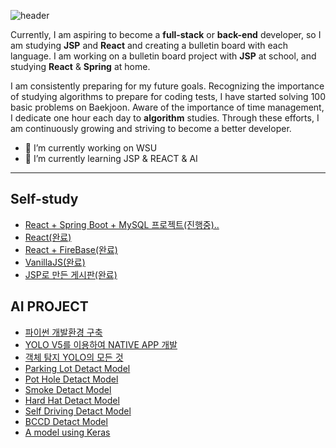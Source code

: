 ![header](https://capsule-render.vercel.app/api?type=venom&color=auto&height=300&section=header&text=Sung%20Jae%20Yong&fontSize=90)

Currently, I am aspiring to become a **full-stack** or **back-end** developer, 
so I am studying **JSP** and **React** and creating a bulletin board with each language. 
I am working on a bulletin board project with **JSP** at school, and studying **React** & **Spring** at home.

I am consistently preparing for my future goals. Recognizing the importance of studying algorithms to prepare for coding tests, I have started solving 100 basic problems on Baekjoon. Aware of the importance of time management, I dedicate one hour each day to **algorithm** studies. Through these efforts, I am continuously growing and striving to become a better developer.

- 🔭 I’m currently working on WSU
- 🌱 I’m currently learning JSP & REACT & AI

---------------------------------------
 ## Self-study
- [React + Spring Boot + MySQL 프로젝트(진행중)..](https://github.com/jysung1122/blogProject)
- [React(완료)](https://github.com/jysung1122/ReactStudy)
- [React + FireBase(완료)](https://github.com/jysung1122/react_fireDB)
- [VanillaJS(완료)](https://github.com/jysung1122/vanillaJSExample)
- [JSP로 만든 게시판(완료)](https://github.com/jysung1122/jsp-crudBBS)


## AI PROJECT
- [파이썬 개발환경 구축](https://github.com/jysung1122/PythonEnv)
- [YOLO V5를 이용하여 NATIVE APP 개발](https://github.com/jysung1122/yologui)
- [객체 탐지 YOLO의 모든 것](https://github.com/jysung1122/aiModel/blob/main/_%EA%B0%9D%EC%B2%B4_%ED%83%90%EC%A7%80_(Object_Detection)_YOLO%EC%9D%98_%EB%AA%A8%EB%93%A0%EA%B2%83_2024.ipynb)
- [Parking Lot Detact Model](https://github.com/jysung1122/aiModel/blob/main/ParkingLot%ED%83%90%EC%A7%80.ipynb)
- [Pot Hole Detact Model](https://github.com/jysung1122/aiModel/blob/main/pothole%ED%83%90%EC%A7%80.ipynb)
- [Smoke Detact Model](https://github.com/jysung1122/aiModel/blob/main/smoke%ED%83%90%EC%A7%80.ipynb)
- [Hard Hat Detact Model](https://github.com/jysung1122/aiModel/blob/main/%EC%95%88%EC%A0%84%EB%AA%A8%ED%83%90%EC%A7%80.ipynb)
- [Self Driving Detact Model](https://github.com/jysung1122/aiModel/blob/main/%EC%9E%90%EC%9C%A8%EC%A3%BC%ED%96%89%ED%83%90%EC%A7%80.ipynb)
- [BCCD Detact Model](https://github.com/jysung1122/BCCD-Detact)
- [A model using Keras](https://github.com/jysung1122/TensorFlow240415)





<!--
- 👯 I’m looking to collaborate on ...
- 🤔 I’m looking for help with ...
- 💬 Ask me about ...
- 📫 How to reach me: ...
- 😄 Pronouns: ...
- ⚡ Fun fact: ...
--!>
